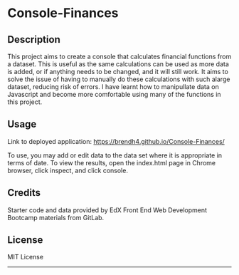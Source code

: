 # Console-Finances

## Description

This project aims to create a console that calculates financial functions from a dataset. This is useful as the same calculations can be used as more data is added, or if anything needs to be changed, and it will still work. It aims to solve the issue of having to manually do these calculations with such alarge dataset, reducing risk of errors. I have learnt how to manipullate data on Javascript and become more comfortable using many of the functions in this project.

## Usage

Link to deployed application: https://brendh4.github.io/Console-Finances/

To use, you may add or edit data to the data set where it is appropriate in terms of date. To view the results, open the index.html page in Chrome browser, click inspect, and click console.

## Credits

Starter code and data provided by EdX Front End Web Development Bootcamp materials from GitLab.

## License

MIT License

---
